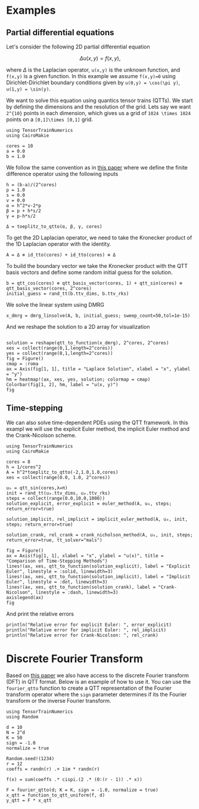 # Examples

## Partial differential equations 

Let's consider the following 2D partial differential equation 
```math
\Delta u(x,y) = f(x,y),
```
where $\Delta$ is the Laplacian operator, ``u(x,y)`` is the unknown function, and ``f(x,y)`` is a given function. In this example we assume ``f(x,y)=0`` using Dirichlet-Dirichlet boundary conditions given by ``u(0,y) = \cos(\pi y)``, ``u(1,y) = \sin(y)``.

We want to solve this equation using quantics tensor trains (QTTs). 
We start by defining the dimensions and the resolution of the grid. Lets say we want ``2^{10}`` points in each dimension, which gives us a grid of ``1024 \times 1024`` points on a ``[0,1]\times [0,1]`` grid. 

```@example Laplace
using TensorTrainNumerics
using CairoMakie

cores = 10
a = 0.0
b = 1.0
```
We follow the same convention as in [this paper](https://arxiv.org/pdf/2505.17046) where we define the finite difference operator using the following inputs
```@example Laplace
h = (b-a)/(2^cores)
p = 1.0
s = 0.0
v = 0.0
α = h^2*v-2*p
β = p + h*s/2
γ = p-h*s/2

Δ = toeplitz_to_qtto(α, β, γ, cores) 
```
To get the 2D Laplacian operator, we need to take the Kronecker product of the 1D Laplacian operator with the identity. 
```@example Laplace
A = Δ ⊗ id_tto(cores) + id_tto(cores) ⊗ Δ
```
To build the boundary vector we take the Kronecker product with the QTT basis vectors and define some random initial guess for the solution. 
```@example Laplace
b = qtt_cos(cores) ⊗ qtt_basis_vector(cores, 1) + qtt_sin(cores) ⊗ qtt_basis_vector(cores, 2^cores) 
initial_guess = rand_tt(b.ttv_dims, b.ttv_rks)
```
We solve the linear system using DMRG
```@example Laplace
x_dmrg = dmrg_linsolve(A, b, initial_guess; sweep_count=50,tol=1e-15)
```
And we reshape the solution to a 2D array for visualization
```@example Laplace

solution = reshape(qtt_to_function(x_dmrg), 2^cores, 2^cores)
xes = collect(range(0,1,length=2^cores))
yes = collect(range(0,1,length=2^cores))
fig = Figure()
cmap = :roma
ax = Axis(fig[1, 1], title = "Laplace Solution", xlabel = "x", ylabel = "y")
hm = heatmap!(ax, xes, yes, solution; colormap = cmap)
Colorbar(fig[1, 2], hm, label = "u(x, y)")
fig
```

## Time-stepping

We can also solve time-dependent PDEs using the QTT framework. In this exampl we will use the explicit Euler method, the implicit Euler method and the Crank-Nicolson scheme.
```@example TimeStepping
using TensorTrainNumerics
using CairoMakie

cores = 8
h = 1/cores^2
A = h^2*toeplitz_to_qtto(-2,1.0,1.0,cores)
xes = collect(range(0.0, 1.0, 2^cores))

u₀ = qtt_sin(cores,λ=π)
init = rand_tt(u₀.ttv_dims, u₀.ttv_rks)
steps = collect(range(0.0,10.0,1000))
solution_explicit, error_explicit = euler_method(A, u₀, steps; return_error=true)

solution_implicit, rel_implicit = implicit_euler_method(A, u₀, init, steps; return_error=true)

solution_crank, rel_crank = crank_nicholson_method(A, u₀, init, steps; return_error=true, tt_solver="mals")

fig = Figure()
ax = Axis(fig[1, 1], xlabel = "x", ylabel = "u(x)", title = "Comparison of Time-Stepping Methods")
lines!(ax, xes, qtt_to_function(solution_explicit), label = "Explicit Euler", linestyle = :solid, linewidth=3)
lines!(ax, xes, qtt_to_function(solution_implicit), label = "Implicit Euler", linestyle = :dot, linewidth=3)
lines!(ax, xes, qtt_to_function(solution_crank), label = "Crank-Nicolson", linestyle = :dash, linewidth=3)
axislegend(ax)
fig
```
And print the relative errors
```@example TimeStepping
println("Relative error for explicit Euler: ", error_explicit)
println("Relative error for implicit Euler: ", rel_implicit)
println("Relative error for Crank-Nicolson: ", rel_crank)
```

# Discrete Fourier Transform

Based on [this paper](https://arxiv.org/pdf/2404.03182) we also have access to the discrete Fourier transform (DFT) in QTT format. Below is an esample of how to use it. You can use the `fourier_qtto` function to create a QTT representation of the Fourier transform operator where the `sign` parameter determines if its the Fourier transform or the inverse Fourier transform. 

```@example DFT
using TensorTrainNumerics   
using Random 

d = 10
N = 2^d
K = 50
sign = -1.0
normalize = true

Random.seed!(1234)
r = 12
coeffs = randn(r) .+ 1im * randn(r)

f(x) = sum(coeffs .* cispi.(2 .* (0:(r - 1)) .* x))

F = fourier_qtto(d; K = K, sign = -1.0, normalize = true)
x_qtt = function_to_qtt_uniform(f, d)
y_qtt = F * x_qtt
```